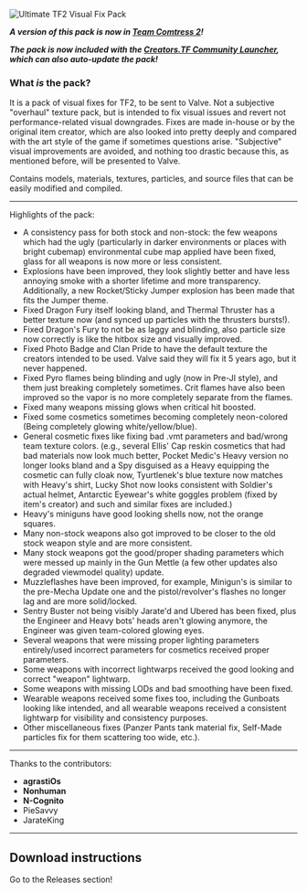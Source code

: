 ![Ultimate TF2 Visual Fix Pack](https://repository-images.githubusercontent.com/137119799/07c36100-c67c-11e9-8e64-0a7d96c86704)

***A version of this pack is now in [Team Comtress 2](https://github.com/mastercomfig/team-comtress-2)!***

***The pack is now included with the [Creators.TF Community Launcher](https://github.com/ampersoftware/Creators.TF-Community-Launcher/releases
), which can also auto-update the pack!***
### What *is* the pack?

It is a pack of visual fixes for TF2, to be sent to Valve. Not a subjective "overhaul" texture pack, but is intended to fix visual issues and revert not performance-related visual downgrades. Fixes are made in-house or by the original item creator, which are also looked into pretty deeply and compared with the art style of the game if sometimes questions arise. "Subjective" visual improvements are avoided, and nothing too drastic because this, as mentioned before, will be presented to Valve.

Contains models, materials, textures, particles, and source files that can be easily modified and compiled.

---

Highlights of the pack:

* A consistency pass for both stock and non-stock: the few weapons which had the ugly (particularly in darker environments or places with bright cubemap) environmental cube map applied have been fixed, glass for all weapons is now more or less consistent.
* Explosions have been improved, they look slightly better and have less annoying smoke with a shorter lifetime and more transparency. Additionally, a new Rocket/Sticky Jumper explosion has been made that fits the Jumper theme.
* Fixed Dragon Fury itself looking bland, and Thermal Thruster has a better texture now (and synced up particles with the thrusters bursts!).
* Fixed Dragon's Fury to not be as laggy and blinding, also particle size now correctly is like the hitbox size and visually improved.
* Fixed Photo Badge and Clan Pride to have the default texture the creators intended to be used. Valve said they will fix it 5 years ago, but it never happened.
* Fixed Pyro flames being blinding and ugly (now in Pre-JI style), and them just breaking completely sometimes. Crit flames have also been improved so the vapor is no more completely separate from the flames.
* Fixed many weapons missing glows when critical hit boosted.
* Fixed some cosmetics sometimes becoming completely neon-colored (Being completely glowing white/yellow/blue).
* General cosmetic fixes like fixing bad .vmt parameters and bad/wrong team texture colors. (e.g., several Ellis' Cap reskin cosmetics that had bad materials now look much better, Pocket Medic's Heavy version no longer looks bland and a Spy disguised as a Heavy equipping the cosmetic can fully cloak now, Tyurtlenek's blue texture now matches with Heavy's shirt, Lucky Shot now looks consistent with Soldier's actual helmet, Antarctic Eyewear's white goggles problem (fixed by item's creator) and such and similar fixes are included.)
* Heavy's miniguns have good looking shells now, not the orange squares.
* Many non-stock weapons also got improved to be closer to the old stock weapon style and are more consistent.
* Many stock weapons got the good/proper shading parameters which were messed up mainly in the Gun Mettle (a few other updates also degraded viewmodel quality) update.
* Muzzleflashes have been improved, for example, Minigun's is similar to the pre-Mecha Update one and the pistol/revolver's flashes no longer lag and are more solid/locked.
* Sentry Buster not being visibly Jarate'd and Ubered has been fixed, plus the Engineer and Heavy bots' heads aren't glowing anymore, the Engineer was given team-colored glowing eyes.
* Several weapons that were missing proper lighting parameters entirely/used incorrect parameters for cosmetics received proper parameters.
* Some weapons with incorrect lightwarps received the good looking and correct "weapon" lightwarp.
* Some weapons with missing LODs and bad smoothing have been fixed.
* Wearable weapons received some fixes too, including the Gunboats looking like intended, and all wearable weapons received a consistent lightwarp for visibility and consistency purposes.
* Other miscellaneous fixes (Panzer Pants tank material fix, Self-Made particles fix for them scattering too wide, etc.).

---

Thanks to the contributors:

* **agrastiOs**
* **Nonhuman**
* **N-Cognito**
* PieSavvy
* JarateKing

---

## Download instructions
Go to the Releases section!

